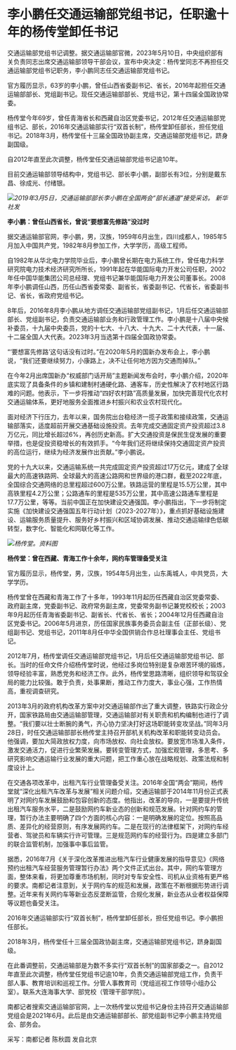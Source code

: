 # 李小鹏任交通运输部党组书记，任职逾十年的杨传堂卸任书记

交通运输部党组书记调整。据交通运输部官微，2023年5月10日，中央组织部有关负责同志出席交通运输部领导干部会议，宣布中央决定：杨传堂同志不再担任交通运输部党组书记职务，李小鹏同志任交通运输部党组书记。

官方履历显示，63岁的李小鹏，曾任山西省委副书记、省长，2016年起担任交通运输部部长、党组副书记。现任交通运输部部长、党组书记，第十四届全国政协常委。

杨传堂今年69岁，曾任青海省长和西藏自治区党委书记，2012年任交通运输部党组书记、部长，2016年交通运输部实行“双首长制”，杨传堂卸任部长，担任党组书记。2018年3月，杨传堂任十三届全国政协副主席，交通运输部党组书记，跻身副国级。

自2012年直至此次调整，杨传堂任交通运输部党组书记逾10年。

目前交通运输部领导结构中，党组书记、部长李小鹏，副部长有3位，分别是戴东昌、徐成光、付绪银。

![](https://inews.gtimg.com/om_bt/ODBDJpHIImgcmd-_c72LYPgv4oFxAddLh8S6n1IqgYhVcAA/1000)_2019年3月5日，交通运输部部长李小鹏在全国两会“部长通道”接受采访。
新华社发_

**李小鹏：曾任山西省长，曾说“要想富先修路”没过时**

据交通运输部官网，李小鹏，男，汉族，1959年6月出生，四川成都人，1985年5月加入中国共产党，1982年8月参加工作，大学学历，高级工程师。

自1982年从华北电力学院毕业后，李小鹏曾长期在电力系统工作，曾任电力科学研究院电力技术经济研究所所长，1991年起在华能国际电力开发公司任职，2002年任中国华能集团公司总经理、党组书记兼华能国际电力开发公司董事长。2008年李小鹏调任山西，历任山西省委常委、副省长，省委副书记、代省长，省委副书记、省长，省政府党组书记。

8年后，2016年8月李小鹏从地方调任交通运输部党组副书记，1月后任交通运输部部长、党组副书记，负责交通运输部业务和行政管理工作。李小鹏是十八届中央候补委员，十九届中央委员，党的十七大、十八大、十九大、二十大代表，十一届、十二届全国人大代表。2023年3月当选第十四届全国政协常委。

“‘要想富先修路’这句话没有过时。”在2020年5月的国新办发布会上，李小鹏说，“我们还要继续努力，小康路上，决不让任何地方因为交通而掉队。”

在今年2月出席国新办“权威部门话开局”主题新闻发布会时，李小鹏介绍，2020年底实现了具备条件的乡镇和建制村通硬化路、通客车，历史性解决了农村地区行路难的问题。他表示，下一步将推动“四好农村路”高质量发展，加快完善现代化农村交通运输体系，更好地服务全面推进乡村振兴和农业农村现代化。

面对经济下行压力，去年以来，国务院出台稳经济一揽子政策和接续政策，交通运输部落实，适度超前开展交通基础设施投资。去年完成交通固定资产投资超过3.8万亿元，同比增长超过6%，再创历史新高。扩大交通投资是保民生促发展的重要举措，也是促投资稳增长的有效抓手。“今年我们还将继续保持交通固定资产投资的高位运行，继续为经济发展作出贡献。”李小鹏说。

党的十九大以来，交通运输系统一共完成固定资产投资超过17万亿元，建成了全球最大的高速铁路网、全球最大的高速公路网和世界级的港口群，截至2022年底，全国综合交通网络的总里程超过600万公里。铁路运营的里程是15.5万公里，其中高铁里程4.2万公里；公路通车的里程是535万公里，其中高速公路通车里程是17.7万公里，等等。当前中国正在加快建设交通强国。李小鹏指出，下一步将制定实施《加快建设交通强国五年行动计划（2023-2027年）》，重点抓好基础设施建设、运输服务质量提升、服务好乡村振兴和区域协调发展、推动交通运输绿色低碳转型，数字化、智能化和网联化等工作。

![](https://inews.gtimg.com/om_bt/OGcONhjN-C1agNPXsK5PBv5x-PKra4zaezhO5nF20RsAgAA/1000)_杨传堂。资料图_

**杨传堂：曾在西藏、青海工作十余年，网约车管理备受关注**

官方履历显示，杨传堂，男，汉族，1954年5月出生，山东禹城人，中共党员，大学学历。

杨传堂曾在西藏和青海工作了十多年，1993年11月起历任西藏自治区党委常委、政府副主席，党委副书记、政府常务副主席，党委常务副书记兼党校校长；2003年9月起历任青海省委副书记、副省长、代省长、省长；2004年12月任西藏自治区党委书记。2006年5月进京，历任国家民族事务委员会副主任（正部长级）、党组副书记、党组书记，2011年8月任中华全国供销合作总社理事会主任、党组书记。

2012年7月，杨传堂调任交通运输部党组书记，1月后任交通运输部党组书记、部长。当时的任命文件介绍杨传堂时说，他经过多岗位特别是复杂艰苦环境的锻炼，领导经验丰富，熟悉党务和经济工作。此外，杨传堂思路清晰，组织领导和驾驭全局的能力比较强。敢于负责，处事果断，推动工作力度大，事业心强，工作热情高，重视调查研究。

2013年3月的政府机构改革方案中对交通运输部作出了重大调整，铁路实行政企分开，国家铁路局由交通运输部管理，交通运输部对有关职责和机构编制也进行了调整。“我们要以壮士断腕的勇气，齐心协力坚决打好这场职能转变攻坚战。”同年3月28日，时任交通运输部部长杨传堂主持召开部机关机构改革和职能转变动员会。他强调，要加大简政放权力度，向市场放权、向社会放权。要放宽市场准入条件，激发交通活力，促进行业繁荣发展。要转变管理方式，加强宏观管理，多思考、多研究影响交通运输行业发展的重大问题，把工作重心放在战略规划、政策法规和制度设计上。

在交通各项改革中，出租汽车行业管理备受关注。2016年全国“两会”期间，杨传堂就“深化出租汽车改革与发展”相关问题介绍，交通运输部于2014年11月份正式表明了对网约车发展鼓励和包容创新的态度。他指出，改革的导向，一是要提升传统出租汽车服务水平，二是鼓励网约车新业态的创新和规范发展。针对网约车的管理，暂行办法主要明确了四个方面的核心内容：一是明确发展的定位。按照高品质、差异化的经营原则，有序发展网约车。二是在现行的法律框架下，对网约车经营者、驾驶员和车辆实行许可管理。三是规范网约车的经营行为。四是建立多部门的联合监管机制，加强事中事后监管。

据悉，2016年7月《关于深化改革推进出租汽车行业健康发展的指导意见》《网络预约出租汽车经营服务管理暂行办法》两个文件正式出台。其中，网约车管理方面，整体来看，将更加尊重市场机制，同时对专车安全性、司机从业资格有更严格的要求。南都记者注意到，关于网约车的规范和发展，政策在不断根据形势进行调整。近年来有关网约车等新业态反垄断监管，合规化发展，新业态从业者权益保障等议题也备受关注。

2016年交通运输部实行“双首长制”，杨传堂卸任部长，担任党组书记。李小鹏担任部长。

2018年3月，杨传堂任十三届全国政协副主席，交通运输部党组书记，跻身副国级。

在此番调整前，交通运输部是为数不多实行“双首长制”的国家部委之一。自2012年直至此次调整，杨传堂任党组书记逾10年，负责交通运输部党组工作，负责干部人事、教育培训和巡视工作。分管人事教育司（党组巡视工作领导小组办公室）。联系大连海事大学、部党校（管理干部学院）。

南都记者搜索交通运输部官网，上一次杨传堂以党组书记身份主持召开交通运输部党组会是2021年6月。此后是由交通运输部部长、部党组副书记李小鹏主持党组会、部务会。

采写：南都记者 陈秋圆 发自北京

